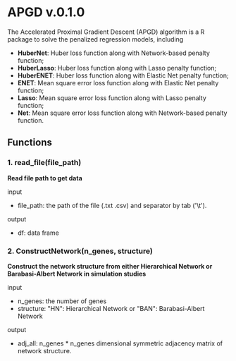 <!-- README.md is generated from README.Rmd. Please edit that file -->

# APGD v.0.1.0

<!-- badges: start -->

The Accelerated Proximal Gradient Descent (APGD) algorithm is a R package to solve the penalized regression models, including 

- **HuberNet**: Huber loss function along with Network-based penalty function;
- **HuberLasso**: Huber loss function along with Lasso penalty function;
- **HuberENET**: Huber loss function along with Elastic Net penalty function;
- **ENET**: Mean square error loss function along with Elastic Net penalty function;
- **Lasso**: Mean square error loss function along with Lasso penalty function;
- **Net**: Mean square error loss function along with Network-based penalty function.

## Functions

<!-- badges: start -->

### 1. read_file(file_path)
**Read file path to get data**

input   
- file_path: the path of the file (.txt .csv) and separator by tab ('\t'). 
  
output   
- df: data frame    
	
	
### 2. ConstructNetwork(n_genes, structure)
**Construct the network structure from either Hierarchical Network or Barabasi-Albert Network in simulation studies**   

input   
- n_genes: the number of genes   
- structure: "HN": Hierarchical Network or  "BAN": Barabasi-Albert Network   

output   
- adj_all: n_genes * n_genes dimensional symmetric adjacency matrix of network structure.	  
	

	
	
	
